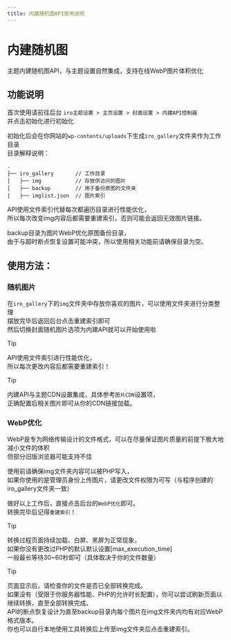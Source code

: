 ```yaml
---
title: 内建随机图API使用说明
---
```

# 内建随机图

主题内建随机图API，与主题设置自然集成，支持在线WebP图片体积优化

## 功能说明  

首次使用请前往后台 `iro主题设置 > 主页设置 > 封面设置 > 内建API控制器`  
并点击初始化进行初始化  

初始化后会在你网站的`wp-contents/uploads`下生成`iro_gallery`文件夹作为工作目录  
目录解释说明：
```
.
├── iro_gallery       // 工作目录
│   ├── img           // 存放供访问的图片
│   ├── backup        // 用于备份原图的文件夹
|   ├── imglist.json  // 图片索引
```

API使用文件索引代替每次都遍历目录进行性能优化，  
所以每次改变img内容后都需要重建索引，否则可能会返回无效图片链接。

backup目录为图片WebP优化原图备份目录，  
由于与超时断点恢复设置可能冲突，所以使用相关功能前请确保目录为空。  

## 使用方法：

### 随机图片

在`iro_gallery`下的`img`文件夹中存放你喜欢的图片，可以使用文件夹进行分类整理  
摆放完毕后返回后台点击重建索引即可  
然后切换封面随机图片选项为内建API就可以开始使用啦

> [!TIP]
> API使用文件索引进行性能优化，  
> 所以每次更改内容后都需要重建索引！  

> [!TIP]
> 内建API与主题CDN设置集成，具体参考`图片CDN`设置项，  
> 正确配置后相关图片即可从你的CDN链接加载。

### WebP优化  
WebP是专为网络传输设计的文件格式，可以在尽量保证图片质量的前提下极大地减小文件的体积  
但部分旧版浏览器可能支持不佳

使用前请确保img文件夹内容可以被PHP写入，  
如果你使用的是管理员身份上传图片，请更改文件权限为可写（与程序创建的iro_gallery文件夹一致）

做好以上工作后，直接点击后台的`WebP优化`即可。  
转换完毕后记得`重建索引`！

> [!TIP]
> 转换过程页面持续加载、白屏、黑屏为正常现象，  
> 如果你没有更改过PHP的默认默认设置[max_execution_time]  
> 一般最长等待30~60秒即可（具体取决于你的文件数量）  

> [!TIP]
> 页面显示后，请检查你的文件是否已全部转换完成。  
> 如果没有（受限于你服务器性能、PHP的允许时长配置），你可以尝试刷新页面以继续转换，直至全部转换完成。  
> API的断点恢复设计为直至backup目录内每个图片在img文件夹内均有对应WebP格式版本。  
> 你也可以自行本地使用工具转换后上传至img文件夹后点击重建索引。